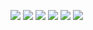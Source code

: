   <a href="#"><img src="https://img.shields.io/badge/Windows-MSI_Katana_GF76-0078D6?style=for-the-badge&logo=windows&logoColor=white"></a>
  <a href="#"><img src="https://img.shields.io/badge/Intel-Core_i7_11800h-0071C5?style=for-the-badge&logo=intel&logoColor=white"></a>
  <a href="#"><img src="https://img.shields.io/badge/NVIDIA-RTX_3060-76B900?style=for-the-badge&logo=nvidia&logoColor=white"></a>
  <a href="#"><img src="https://img.shields.io/badge/C%23-239120?style=for-the-badge&logo=c-sharp&logoColor=white"></a>
  <a href="#"><img src="https://img.shields.io/badge/Java-ED8B00?style=for-the-badge&logo=java&logoColor=white"></a>
  <a href="#"><img src="https://img.shields.io/badge/Kotlin-0095D5?&style=for-the-badge&logo=kotlin&logoColor=white"></a>



